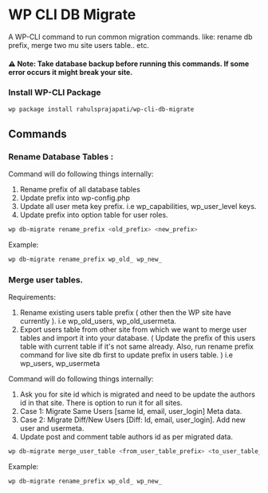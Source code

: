 WP CLI DB Migrate
===

A WP-CLI command to run common migration commands. like: rename db prefix, merge two mu site users table.. etc.

#### ⚠️ Note: Take database backup before running this commands. If some error occurs it might break your site. 

### Install WP-CLI Package

```bash
wp package install rahulsprajapati/wp-cli-db-migrate
```

## Commands

### Rename Database Tables :

Command will do following things internally:

1. Rename prefix of all database tables
2. Update prefix into wp-config.php
3. Update all user meta key prefix. i.e wp_capabilities, wp_user_level keys.
4. Update prefix into option table for user roles.
  

```bash
wp db-migrate rename_prefix <old_prefix> <new_prefix>
```
Example: 
```bash
wp db-migrate rename_prefix wp_old_ wp_new_
```

### Merge user tables.

Requirements:

1. Rename existing users table prefix ( other then the WP site have currently ). i.e wp_old_users, wp_old_usermeta. 
2. Export users table from other site from which we want to merge user tables and import it into your database. ( Update the prefix of this users table with current table if it's not same already. Also, run rename prefix command for live site db first to update prefix in users table. ) i.e wp_users, wp_usermeta

Command will do following things internally:

1. Ask you for site id which is migrated and need to be update the authors id in that site. There is option to run it for all sites.
2. Case 1: Migrate Same Users [same Id, email, user_login] Meta data.
3. Case 2: Migrate Diff/New Users [Diff: Id, email, user_login]. Add new user and usermeta.
4. Update post and comment table authors id as per migrated data.

```bash
wp db-migrate merge_user_table <from_user_table_prefix> <to_user_table_prefix>
```
Example: 
```bash
wp db-migrate rename_prefix wp_old_ wp_new_
```
